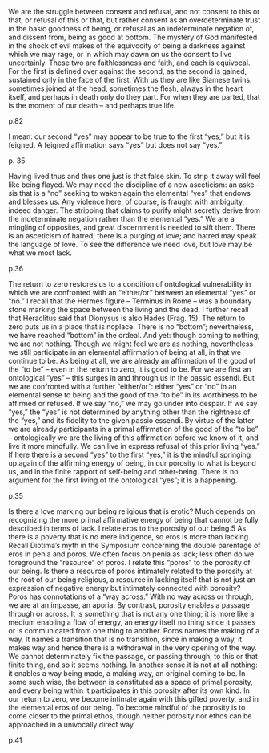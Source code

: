 We are the struggle between consent and refusal, and not consent to this or
that, or refusal of this or that, but rather consent as an overdeterminate trust in the basic
goodness of being, or refusal as an indeterminate negation of, and dissent from, being as
good at bottom. The mystery of God manifested in the shock of evil makes of the equivocity of being a darkness against which we may rage, or in which may dawn on us the
consent to live uncertainly. These two are faithlessness and faith, and each is equivocal.
For the first is defined over against the second, as the second is gained, sustained only in
the face of the first. With us they are like Siamese twins, sometimes joined at the head,
sometimes the flesh, always in the heart itself, and perhaps in death only do they part.
For when they are parted, that is the moment of our death – and perhaps true life.

p.82

 I mean:
our second “yes” may appear to be true to the first “yes,” but it is feigned. A feigned
affirmation says “yes” but does not say “yes.”

p. 35

Having lived thus and thus one just is that false
skin. To strip it away will feel like being flayed. We may need the discipline of a new asceticism: an aske
-sis that is a “no” seeking to waken again the elemental “yes” that endows and
blesses us. Any violence here, of course, is fraught with ambiguity, indeed danger. The stripping that claims to purify might secretly derive from the indeterminate negation rather than
the elemental “yes.” We are a mingling of opposites, and great discernment is needed to sift
them. There is an asceticism of hatred; there is a purging of love; and hatred may speak the
language of love. To see the difference we need love, but love may be what we most lack. 

p.36

The return to zero restores us to a condition of ontological vulnerability in which we are confronted with an “either/or” between an elemental “yes” or “no.” I recall that the Hermes figure – Terminus in Rome – was a boundary stone marking the space between the living and the dead. I further recall that Heraclitus said that Dionysus is also Hades (Frag. 15). The return to zero puts us in a place that is noplace. There is no “bottom”; nevertheless, we have reached “bottom” in the ordeal. And yet: though coming to nothing, we are not nothing. Though we might feel we are as nothing, nevertheless we still participate in an elemental affirmation of being at all, in that we continue to be. As being at all, we are already an affirmation of the good of the “to be” – even in the return to zero, it is good to be. For we are first an ontological “yes” – this surges in and through us in the passio essendi. But we are confronted with a further “either/or”: either “yes” or “no” in an elemental sense to being and the good of the “to be” in its worthiness to be affirmed or refused. If we say “no,” we may go under into despair. If we say “yes,” the “yes” is not determined by anything other than the rightness of the “yes,” and its fidelity to the given passio essendi. By virtue of the latter we are already participants in a primal affirmation of the good of the “to be” – ontologically we are the living of this affirmation before we know of it, and live it more mindfully. We can live in express refusal of this prior living “yes.” If here there is a second “yes” to the first “yes,” it is the mindful springing up again of the affirming energy of being, in our porosity to what is beyond us, and in the finite rapport of self-being and other-being. There is no argument for the first living of the ontological “yes”; it is a happening.

p.35

Is there a love marking our being religious that is erotic? Much depends on recognizing the more primal affirmative energy of being that cannot be fully described in terms
of lack. I relate eros to the porosity of our being.5
 As there is a poverty that is no mere
indigence, so eros is more than lacking. Recall Diotima’s myth in the Symposium concerning the double parentage of eros in penia and poros. We often focus on penia as
lack; less often do we foreground the “resource” of poros. I relate this “poros” to the
porosity of our being. Is there a resource of poros intimately related to the porosity at
the root of our being religious, a resource in lacking itself that is not just an expression
of negative energy but intimately connected with porosity? Poros has connotations of
a “way across.” With no way across or through, we are at an impasse, an aporia. By
contrast, porosity enables a passage through or across. It is something that is not any
one thing; it is more like a medium enabling a flow of energy, an energy itself no thing
since it passes or is communicated from one thing to another. Poros names the making
of a way. It names a transition that is no transition, since in making a way, it makes way
and hence there is a withdrawal in the very opening of the way. We cannot determinately
fix the passage, or passing through, to this or that finite thing, and so it seems nothing.
In another sense it is not at all nothing: it enables a way being made, a making way, an
original coming to be. In some such wise, the between is constituted as a space of primal
porosity, and every being within it participates in this porosity after its own kind. In our
return to zero, we become intimate again with this gifted poverty, and in the elemental
eros of our being. To become mindful of the porosity is to come closer to the primal
ethos, though neither porosity nor ethos can be approached in a univocally direct way.

p.41